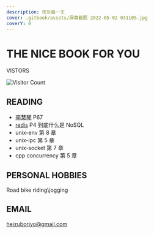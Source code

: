 ```yaml
---
description: 快乐每一天
cover: .gitbook/assets/屏幕截图 2022-05-02 031105.jpg
coverY: 0
---
```


# THE NICE BOOK FOR YOU

VISTORS

![Visitor Count](https://profile-counter.glitch.me/gaowanlu/count.svg)

## READING

- [李慧琴](https://www.bilibili.com/video/BV1yJ411S7r6?p=67&spm_id_from=pageDriver) P67
- [redis](https://www.bilibili.com/video/BV1S54y1R7SB?p=4&spm_id_from=pageDriver) P4 到底什么是 NoSQL
- unix-env 第 8 章
- unix-ipc 第 5 章
- unix-socket 第 7 章
- cpp concurrency 第 5 章

## PERSONAL HOBBIES

Road bike riding\jogging

## EMAIL

heizuboriyo@gmail.com
